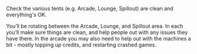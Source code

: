 Check the various tents (e.g. Arcade, Lounge, Spillout) are clean and everything's OK.

You’ll be rotating between the Arcade, Lounge, and Spillout area. In each you’ll make sure things are clean, and help people out with any issues they have there. In the arcade you may also need to help out with the machines a bit - mostly topping up credits, and restarting crashed games.

